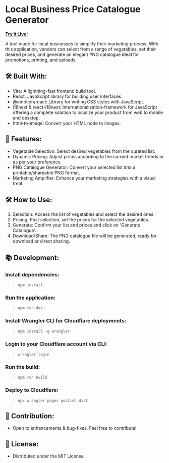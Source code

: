 # Local Business Price Catalogue Generator

**[Try it Live!](https://nanthalathstore-catalogue-generator.pages.dev/)**

A tool made for local businesses to simplify their marketing process. With this application, vendors can select from a range of vegetables, set their desired prices, and generate an elegant PNG catalogue ideal for promotions, printing, and uploads.

## 🛠️ Built With:

- Vite: A lightning-fast frontend build tool.
- React: JavaScript library for building user interfaces.
- @emotion/react: Library for writing CSS styles with JavaScript.
- i18next & react-i18next: Internationalization-framework for JavaScript offering a complete solution to localize your product from web to mobile and desktop.
- html-to-image: Convert your HTML node to images.

## 🌱 Features:

- Vegetable Selection: Select desired vegetables from the curated list.
- Dynamic Pricing: Adjust prices according to the current market trends or as per your preference.
- PNG Catalogue Generator: Convert your selected list into a printable/shareable PNG format.
- Marketing Amplifier: Enhance your marketing strategies with a visual treat.

## 🛠️ How to Use:

1. Selection: Access the list of vegetables and select the desired ones.
2. Pricing: Post selection, set the prices for the selected vegetables.
3. Generate: Confirm your list and prices and click on 'Generate Catalogue'.
4. Download/Share: The PNG catalogue file will be generated, ready for download or direct sharing.

## 📚 Development:

### Install dependencies:

> `npm install`

### Run the application:

> `npm run dev`

### Install Wrangler CLI for Cloudflare deployments:

> `npm install -g wrangler`

### Login to your Cloudflare account via CLI:

> `wrangler login`

### Run the build:

> `npm run build`

### Deploy to Cloudflare:

> `npx wrangler pages publish dist`

## 🙌 Contribution:

- Open to enhancements & bug-fixes. Feel free to contribute!

## 🔐 License:

- Distributed under the MIT License.
